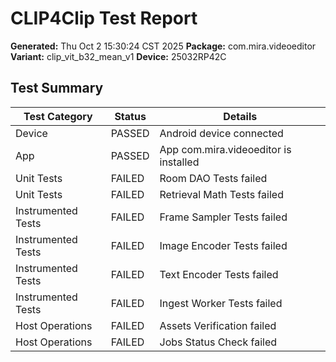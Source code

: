 # CLIP4Clip Test Report

**Generated:** Thu Oct  2 15:30:24 CST 2025
**Package:** com.mira.videoeditor
**Variant:** clip_vit_b32_mean_v1
**Device:** 25032RP42C

## Test Summary

| Test Category | Status | Details |
|---------------|--------|---------|
| Device | PASSED | Android device connected |
| App | PASSED | App com.mira.videoeditor is installed |
| Unit Tests | FAILED | Room DAO Tests failed |
| Unit Tests | FAILED | Retrieval Math Tests failed |
| Instrumented Tests | FAILED | Frame Sampler Tests failed |
| Instrumented Tests | FAILED | Image Encoder Tests failed |
| Instrumented Tests | FAILED | Text Encoder Tests failed |
| Instrumented Tests | FAILED | Ingest Worker Tests failed |
| Host Operations | FAILED | Assets Verification failed |
| Host Operations | FAILED | Jobs Status Check failed |
